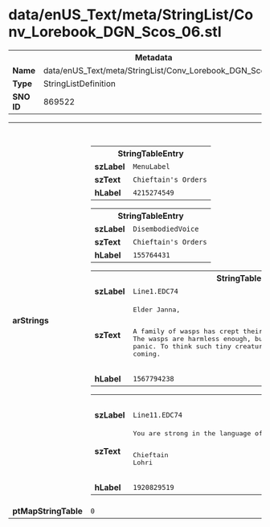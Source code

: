 <h1>data/enUS_Text/meta/StringList/Conv_Lorebook_DGN_Scos_06.stl</h1><table><tr><th colspan="100%">Metadata</th></tr><tr><td><b>Name</b></td><td>data/enUS_Text/meta/StringList/Conv_Lorebook_DGN_Scos_06.stl</td></tr><tr><td><b>Type</b></td><td>StringListDefinition</td></tr><tr><td><b>SNO ID</b></td><td>869522</td></tr></table>

<table><tr><th colspan="100%">Fields</th></tr><tr><td><b>arStrings</b></td><td><table><tr><th colspan="100%">StringTableEntry</th></tr><tr><td><b>szLabel</b></td><td><code>MenuLabel</code></td></tr><tr><td><b>szText</b></td><td><code>Chieftain's Orders</code></td></tr><tr><td><b>hLabel</b></td><td><code>4215274549</code></td></tr></table>


<table><tr><th colspan="100%">StringTableEntry</th></tr><tr><td><b>szLabel</b></td><td><code>DisembodiedVoice</code></td></tr><tr><td><b>szText</b></td><td><code>Chieftain's Orders</code></td></tr><tr><td><b>hLabel</b></td><td><code>155764431</code></td></tr></table>


<table><tr><th colspan="100%">StringTableEntry</th></tr><tr><td><b>szLabel</b></td><td><code>Line1.EDC74</code></td></tr><tr><td><b>szText</b></td><td><pre>Elder Janna, 

A family of wasps has crept their way into a cave in the highlands. The wasps are harmless enough, but the locals have written to me in a panic. To think such tiny creatures could sow sheer chaos with their coming.</pre></td></tr><tr><td><b>hLabel</b></td><td><code>1567794238</code></td></tr></table>


<table><tr><th colspan="100%">StringTableEntry</th></tr><tr><td><b>szLabel</b></td><td><code>Line11.EDC74</code></td></tr><tr><td><b>szText</b></td><td><pre>You are strong in the language of swarms. You know the rhythms of their dances. Go to the highlands. Guide this brood from the cave and shepherd them home where they belong. 

Chieftain Lohri</pre></td></tr><tr><td><b>hLabel</b></td><td><code>1920829519</code></td></tr></table>


</td></tr><tr><td><b>ptMapStringTable</b></td><td><code>0</code></td></tr></table>

